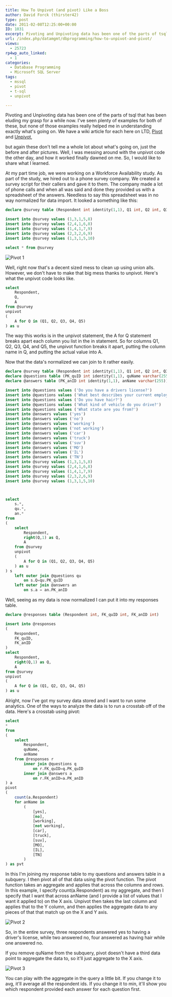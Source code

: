 ```yaml
---
title: How To Unpivot (and pivot) Like a Boss
author: David Forck (thirster42)
type: post
date: 2011-02-08T12:25:00+00:00
ID: 1031
excerpt: Pivoting and Unpivoting data has been one of the parts of tsql that has been eluding my grasp for a while now.  I've seen plenty of examples for both of these, but none of those examples really helped me in understanding exactly what's going on.
url: /index.php/datamgmt/dbprogramming/how-to-unpivot-and-pivot/
views:
  - 25723
rp4wp_auto_linked:
  - 1
categories:
  - Database Programming
  - Microsoft SQL Server
tags:
  - mssql
  - pivot
  - t-sql
  - unpivot

---
```

Pivoting and Unpivoting data has been one of the parts of tsql that has been eluding my grasp for a while now. I've seen plenty of examples for both of these, but none of those examples really helped me in understanding exactly what's going on. We have a wiki article for each here on LTD, [Pivot][1] and [Unpivot][2],
  
but again these don't tell me a whole lot about what's going on, just the before and after pictures. Well, I was messing around with the unpivot code the other day, and how it worked finally dawned on me. So, I would like to share what I learned. 

At my part time job, we were working on a Workforce Availability study. As part of the study, we hired out to a phone survey company. We created a survey script for their callers and gave it to them. The company made a lot of phone calls and when all was said and done they provided us with a spreadsheet of the answers. Needless to say this spreadsheet was in no way normalized for data import. It looked a something like this: 

```sql
declare @survey table (Respondent int identity(1,1), Q1 int, Q2 int, Q3 int, Q4 int, Q5 int)

insert into @survey values (1,3,1,5,8)
insert into @survey values (2,4,1,6,8)
insert into @survey values (1,4,1,7,9)
insert into @survey values (2,3,2,6,9)
insert into @survey values (1,3,1,5,10)

select * from @survey
```
![Pivot 1][3]

Well, right now that's a decent sized mess to clean up using union alls. However, we don't have to make that big mess thanks to unpivot. Here's what the unpivot code looks like. 

```sql
select 
	Respondent,
	Q, 
	A 
from @survey
unpivot
(
	A for Q in (Q1, Q2, Q3, Q4, Q5)
) as u
```
The way this works is in the unpivot statement, the A for Q statement breaks apart each column you list in the in statement. So for columns Q1, Q2, Q3, Q4, and Q5, the unpivot function breaks it apart, putting the column name in Q, and putting the actual value into A. 

Now that the data's normalized we can join to it rather easily. 

```sql
declare @survey table (Respondent int identity(1,1), Q1 int, Q2 int, Q3 int, Q4 int, Q5 int)
declare @questions table (PK_quID int identity(1,1), quName varchar(255))
declare @answers table (PK_anID int identity(1,1), anName varchar(255))

insert into @questions values ('Do you have a drivers license?')
insert into @questions values ('What best describes your current employment conditions?')
insert into @questions values ('Do you have hair?')
insert into @questions values ('What kind of vehicle do you drive?')
insert into @questions values ('What state are you from?')
insert into @answers values ('yes')
insert into @answers values ('no')
insert into @answers values ('working')
insert into @answers values ('not working')
insert into @answers values ('car')
insert into @answers values ('truck')
insert into @answers values ('suv')
insert into @answers values ('MO')
insert into @answers values ('IL')
insert into @answers values ('TN')
insert into @survey values (1,3,1,5,8)
insert into @survey values (2,4,1,6,8)
insert into @survey values (1,4,1,7,9)
insert into @survey values (2,3,2,6,9)
insert into @survey values (1,3,1,5,10)



select
	s.*,
	qu.*,
	an.*
from
(
	select 
		Respondent,
		right(Q,1) as Q, 
		A 
	from @survey
	unpivot
	(
		A for Q in (Q1, Q2, Q3, Q4, Q5)
	) as u
) s
	left outer join @questions qu
		on s.Q=qu.PK_quID
	left outer join @answers an
		on s.a = an.PK_anID
```
Well, seeing as my data is now normalized I can put it into my responses table. 

```sql
declare @responses table (Respondent int, FK_quID int, FK_anID int)

insert into @responses
(
	Respondent,
	FK_quID,
	FK_anID
)
select 
	Respondent,
	right(Q,1) as Q, 
	A 
from @survey
unpivot
(
	A for Q in (Q1, Q2, Q3, Q4, Q5)
) as u
```
Alright, now I've got my survey data stored and I want to run some analytics. One of the ways to analyze the data is to run a crosstab off of the data. Here's a crosstab using pivot: 

```sql
select
*
from
(
	select
		Respondent,
		quName,
		anName
	from @responses r
		inner join @questions q
			on r.FK_quID=q.PK_quID
		inner join @answers a
			on r.FK_anID=a.PK_anID
) a
pivot
(
	count(a.Respondent)
	for anName in 
		(
			[yes],
			[no],
			[working],
			[not working],
			[car],
			[truck],
			[suv],
			[MO],
			[IL],
			[TN]
		)
) as pvt
```
In this I'm joining my response table to my questions and answers table in a subquery. I then pivot all of that data using the pivot function. The pivot function takes an aggregate and applies that across the columns and rows. In this example, I specify count(a.Respondent) as my aggregate, and then I specify that I want that across anName (and I provide a list of values that I want it applied to) on the X axis. Unpivot then takes the last column and applies that to the Y column, and then applies the aggregate data to any pieces of that that match up on the X and Y axis. 

![Pivot 2][4]

So, in the entire survey, three respondents answered yes to having a driver's license, while two answered no, four answered as having hair while one answered no. 

If you remove quName from the subquery, pivot doesn't have a third data point to aggregate the data to, so it'll just aggregate to the X axis. 

![Pivot 3][5]

You can play with the aggregate in the query a little bit. If you change it to avg, it'll average all the respondent ids. If you change it to min, it'll show you which respondent provided each answer for each question first.

 [1]: http://wiki.lessthandot.com/index.php/Row_To_Column_(PIVOT)
 [2]: http://wiki.lessthandot.com/index.php/Column_To_Row_(UNPIVOT)
 [3]: /wp-content/uploads/blogs/DataMgmt/thirster42/bosspivot/pivot1.jpg
 [4]: /wp-content/uploads/blogs/DataMgmt/thirster42/bosspivot/pivot2.jpg
 [5]: /wp-content/uploads/blogs/DataMgmt/thirster42/bosspivot/pivot3.jpg